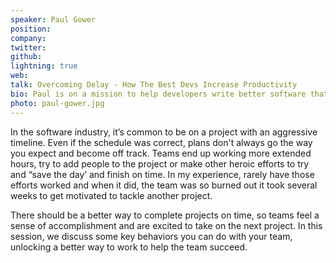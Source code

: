 ```yaml
---
speaker: Paul Gower
position:
company:
twitter:
github:
lightning: true
web:
talk: Overcoming Delay - How The Best Devs Increase Productivity
bio: Paul is on a mission to help developers write better software that is easy to understand and maintain. Trained as a Kanban Management Professional and ScrumMaster, he has a unique background in software development and team leadership which provides his clients with unique advantages. In 2014, he started Lunamark to help improve client’s dev team’s efficiency using agile software development practices. Paul is also a Kanban Trainer for Huge IO and constantly learning new ways to work better!
photo: paul-gower.jpg
---
```

In the software industry, it’s common to be on a project with an aggressive timeline. Even if the schedule was correct, plans don't always go the way you expect and become off track. Teams end up working more extended hours, try to add people to the project or make other heroic efforts to try and “save the day’ and finish on time. In my experience, rarely have those efforts worked and when it did, the team was so burned out it took several weeks to get motivated to tackle another project.

There should be a better way to complete projects on time, so teams feel a sense of accomplishment and are excited to take on the next project. In this session, we discuss some key behaviors you can do with your team, unlocking a better way to work to help the team succeed.
